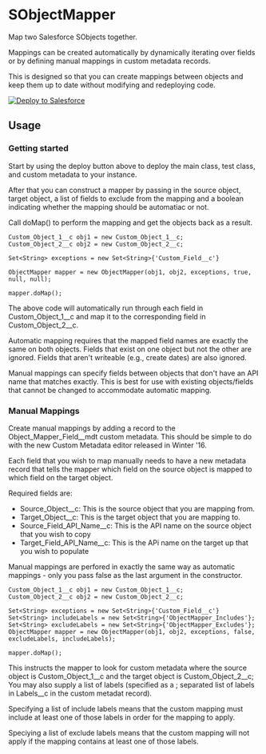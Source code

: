 # SObjectMapper
Map two Salesforce SObjects together.

Mappings can be created automatically by dynamically iterating over fields or by defining manual mappings in custom metadata records.

This is designed so that you can create mappings between objects and keep them up to date without modifying and redeploying code.

<a href="https://githubsfdeploy.herokuapp.com?owner=jtowers&repo=SObjectMapper">
  <img alt="Deploy to Salesforce"
       src="https://raw.githubusercontent.com/afawcett/githubsfdeploy/master/src/main/webapp/resources/img/deploy.png">
</a>

## Usage

### Getting started

Start by using the deploy button above to deploy the main class, test class, and custom metadata to your instance.

After that you can construct a mapper by passing in the source object, target object, a list of fields to exclude from the mapping and a boolean indicating whether the mapping should be automatiac or not.

Call doMap() to perform the mapping and get the objects back as a result.

```Apex
Custom_Object_1__c obj1 = new Custom_Object_1__c;
Custom_Object_2__c obj2 = new Custom_Object_2__c;

Set<String> exceptions = new Set<String>{'Custom_Field__c'}

ObjectMapper mapper = new ObjectMapper(obj1, obj2, exceptions, true, null, null);

mapper.doMap();

```

The above code will automatically run through each field in Custom_Object_1__c and map it to the corresponding field in Custom_Object_2__c.

Automatic mapping requires that the mapped field names are exactly the same on both objects. Fields that exist on one object but not the other are ignored. Fields that aren't writeable (e.g., create dates) are also ignored.

Manual mappings can specify fields between objects that don't have an API name that matches exactly. This is best for use with existing objects/fields that cannot be changed to accommodate automatic mapping.

### Manual Mappings

Create manual mappings by adding a record to the Object_Mapper_Field__mdt custom metadata. This should be simple to do with the new Custom Metadata editor released in Winter '16.

Each field that you wish to map manually needs to have a new metadata record that tells the mapper which field on the source object is mapped to which field on the target object.

Required fields are:

- Source_Object__c: This is the source object that you are mapping from.
- Target_Object__c: This is the target object that you are mapping to.
- Source_Field_API_Name__c: This is the API name on the source object that you wish to copy
- Target_Field_API_Name__c: This is the APi name on the target up that you wish to populate

Manual mappings are perfored in exactly the same way as automatic mappings - only you pass false as the last argument in the constructor.


```Apex
Custom_Object_1__c obj1 = new Custom_Object_1__c;
Custom_Object_2__c obj2 = new Custom_Object_2__c;

Set<String> exceptions = new Set<String>{'Custom_Field__c'}
Set<String> includeLabels = new Set<String>{'ObjectMapper_Includes'};
Set<String> excludeLabels = new Set<String>{'ObjectMapper_Excludes'};
ObjectMapper mapper = new ObjectMapper(obj1, obj2, exceptions, false, excludeLabels, includeLabels);

mapper.doMap();

```

This instructs the mapper to look for custom metadata where the source object is Custom_Object_1__c and the target object is Custom_Object_2__c;
You may also supply a list of labels (specified as a ; separated list of labels in Labels__c in the custom metadat record).

Specifying a list of include labels means that the custom mapping must include at least one of those labels in order for the mapping to apply.

Speciying a list of exclude labels means that the custom mapping will not apply if the mapping contains at least one of those labels.
